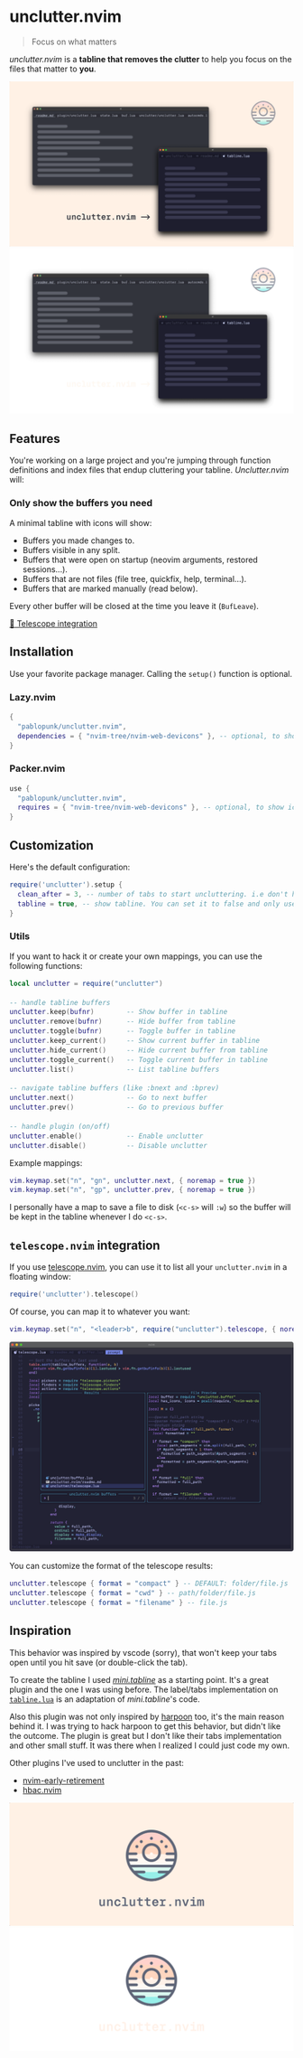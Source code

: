 # unclutter.nvim

> Focus on what matters

*unclutter.nvim* is a **tabline that removes the clutter** to help you focus on the files that matter to **you**.

![before-after](./art/before-after-light.png#gh-light-mode-only)
![before-after](./art/before-after-dark.png#gh-dark-mode-only)

## Features

You're working on a large project and you're jumping through function definitions and index files that endup cluttering your tabline. *Unclutter.nvim* will:

### Only show the buffers you need

A minimal tabline with icons will show:

- Buffers you made changes to.
- Buffers visible in any split.
- Buffers that were open on startup (neovim arguments, restored sessions...).
- Buffers that are not files (file tree, quickfix, help, terminal...).
- Buffers that are marked manually (read below).

Every other buffer will be closed at the time you leave it (`BufLeave`).

[🔭 Telescope integration](#telescopenvim-integration)

## Installation

Use your favorite package manager. Calling the `setup()` function is optional.

### Lazy.nvim

```lua
{
  "pablopunk/unclutter.nvim",
  dependencies = { "nvim-tree/nvim-web-devicons" }, -- optional, to show icons on tabs
}
```

### Packer.nvim

```lua
use {
  "pablopunk/unclutter.nvim",
  requires = { "nvim-tree/nvim-web-devicons" }, -- optional, to show icons on tabs
}
```

## Customization

Here's the default configuration:

```lua
require('unclutter').setup {
  clean_after = 3, -- number of tabs to start uncluttering. i.e don't hide until 4 tabs are open
  tabline = true, -- show tabline. You can set it to false and only use the [telescope integration](#telescopenvim-integration)
}
```

### Utils

If you want to hack it or create your own mappings, you can use the following functions:

```lua
local unclutter = require("unclutter")

-- handle tabline buffers
unclutter.keep(bufnr)        -- Show buffer in tabline
unclutter.remove(bufnr)      -- Hide buffer from tabline
unclutter.toggle(bufnr)      -- Toggle buffer in tabline
unclutter.keep_current()     -- Show current buffer in tabline
unclutter.hide_current()     -- Hide current buffer from tabline
unclutter.toggle_current()   -- Toggle current buffer in tabline
unclutter.list()             -- List tabline buffers

-- navigate tabline buffers (like :bnext and :bprev)
unclutter.next()             -- Go to next buffer
unclutter.prev()             -- Go to previous buffer

-- handle plugin (on/off)
unclutter.enable()           -- Enable unclutter
unclutter.disable()          -- Disable unclutter
```

Example mappings:

```lua
vim.keymap.set("n", "gn", unclutter.next, { noremap = true })
vim.keymap.set("n", "gp", unclutter.prev, { noremap = true })
```

I personally have a map to save a file to disk (`<c-s>` will `:w`) so the buffer will be kept in the tabline whenever I do `<c-s>`.

## `telescope.nvim` integration

If you use [telescope.nvim](https://github.com/nvim-telescope/telescope.nvim), you can use it to list all your `unclutter.nvim` in a floating window:

```lua
require('unclutter').telescope()
```

Of course, you can map it to whatever you want:

```lua
vim.keymap.set("n", "<leader>b", require("unclutter").telescope, { noremap = true })
```

![telescope integration](./art/telescope-integration.png)

You can customize the format of the telescope results:

```lua
unclutter.telescope { format = "compact" } -- DEFAULT: folder/file.js
unclutter.telescope { format = "cwd" } -- path/folder/file.js
unclutter.telescope { format = "filename" } -- file.js
```

## Inspiration

This behavior was inspired by vscode (sorry), that won't keep your tabs open until you hit save (or double-click the tab).

To create the tabline I used [*mini.tabline*](https://github.com/echasnovski/mini.tabline/) as a starting point. It's a great plugin and the one I was using before. The label/tabs implementation on [`tabline.lua`](./lua/unclutter/tabline.lua) is an adaptation of *mini.tabline*'s code.

Also this plugin was not only inspired by [harpoon](https://github.com/ThePrimeagen/harpoon) too, it's the main reason behind it. I was trying to hack harpoon to get this behavior, but didn't like the outcome. The plugin is great but I don't like their tabs implementation and other small stuff. It was there when I realized I could just code my own.

Other plugins I've used to unclutter in the past:

* [nvim-early-retirement](https://github.com/chrisgrieser/nvim-early-retirement)
* [hbac.nvim](https://github.com/axkirillov/hbac.nvim)

![logo-light](./art/logo-light.png#gh-light-mode-only)
![logo-dark](./art/logo-dark.png#gh-dark-mode-only)

